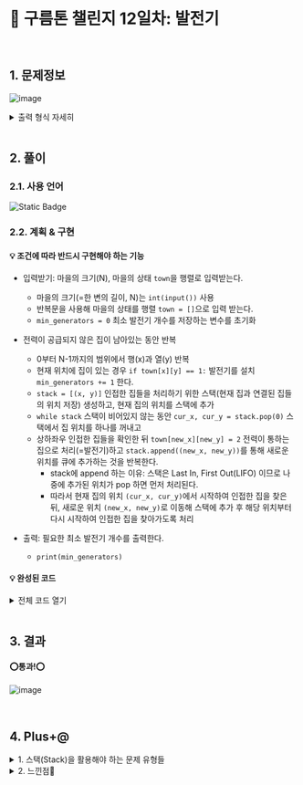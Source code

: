 # 🧩 구름톤 챌린지 12일차: 발전기

</br>

## 1. 문제정보
![image](https://github.com/hj4645/goormChallenge/assets/134211096/ba177e2d-9ddc-4c65-ba78-96f7d97132cb)

  <details>
  <summary>출력 형식 자세히</summary>
  
![image](https://github.com/hj4645/goormChallenge/assets/134211096/87038ccd-77b2-4dd7-8ac5-df25619da262)
  </details>
</br>

## 2. 풀이
### 2.1. 사용 언어
![Static Badge](https://img.shields.io/badge/python-%233776AB?style=for-the-badge&logo=python&logoColor=white)

### 2.2. 계획 & 구현
#### 💡 조건에 따라 반드시 구현해야 하는 기능

- 입력받기: 마을의 크기(N), 마을의 상태 `town`을 행렬로 입력받는다.
  - 마을의 크기(=한 변의 길이, N)는 `int(input())` 사용
  - 반복문을 사용해 마을의 상태를 행렬 `town = []`으로 입력 받는다.
  - `min_generators = 0` 최소 발전기 개수를 저장하는 변수를 초기화
  
- 전력이 공급되지 않은 집이 남아있는 동안 반복
  - 0부터 N-1까지의 범위에서 행(x)과 열(y) 반복
  - 현재 위치에 집이 있는 경우 `if town[x][y] == 1:` 발전기를 설치 `min_generators += 1` 한다.
  - `stack = [(x, y)]` 인접한 집들을 처리하기 위한 스택(현재 집과 연결된 집들의 위치 저장) 생성하고, 현재 집의 위치를 스택에 추가 
  - `while stack` 스택이 비어있지 않는 동안 `cur_x, cur_y = stack.pop(0)` 스택에서 집 위치를 하나를 꺼내고
  - 상하좌우 인접한 집들을 확인한 뒤 `town[new_x][new_y] = 2` 전력이 통하는 집으로 처리(=발전기)하고 `stack.append((new_x, new_y))`를 통해 새로운 위치를 큐에 추가하는 것을 반복한다.
    - stack에 append 하는 이유: 스택은 Last In, First Out(LIFO) 이므로 나중에 추가된 위치가 pop 하면 먼저 처리된다.
    - 따라서 현재 집의 위치 `(cur_x, cur_y)`에서 시작하여 인접한 집을 찾은 뒤, 새로운 위치 `(new_x, new_y)`로 이동해 스택에 추가 후 해당 위치부터 다시 시작하여 인접한 집을 찾아가도록 처리

- 출력: 필요한 최소 발전기 개수를 출력한다.
  - `print(min_generators)`

#### 💡 완성된 코드

<details>
  <summary>전체 코드 열기</summary>

```python
# 한 변의 길이 N 입력받기
N = int(input())

# 마을의 상태 행렬로 입력 받기
town = []
for i in range(N):
    row = list(map(int, input().split(" ")))
    town.append(row)

# 필요한 최소 발전기 개수를 저장하는 변수
min_generators = 0

# 전력이 공급되지 않은 집이 남아있는 동안 반복
for x in range(N):
    for y in range(N):
        if town[x][y] == 1:  # 현재 위치에 집이 있는 경우
            min_generators += 1  # 발전기 설치

            # 인접한 집들도 발전기로 처리
            stack = [(x, y)]
            while stack:
                cur_x, cur_y = stack.pop(0)

                # 상하좌우 인접한 집들을 확인
                for dx, dy in [(-1, 0), (1, 0), (0, -1), (0, 1)]:
                    new_x, new_y = cur_x + dx, cur_y + dy
                    if 0 <= new_x < N and 0 <= new_y < N and town[new_x][new_y] == 1:
                        town[new_x][new_y] = 2  # 발전기로 처리
                        stack.append((new_x, new_y))

# 필요한 최소 발전기 개수 출력
print(min_generators)
```
</details>

</br>

## 3. 결과

#### ⭕통과!⭕
![image](https://github.com/hj4645/goormChallenge/assets/134211096/4e2f4241-a776-4515-9953-435b544a14df)

</br>

## 4. Plus+@
<details>
  <summary> 1. 스택(Stack)을 활용해야 하는 문제 유형들 </summary>
  
  - 스택은 "최근에 추가된 데이터부터 처리"하는 구조를 구현하는 데에 유리하다.
  - 괄호 검사: 괄호들의 짝이 올바르게 맞아야 하는 문제. 여는 괄호가 나오면 스택에 추가하고, 닫는 괄호가 나오면 스택에서 맨 위의 괄호를 빼내며 검사한다. 스택이 비었거나 짝이 맞지 않는 경우에는 괄호 검사에 실패한다.
  - 후위 표기식 계산: 후위 표기식(역 폴란드 표기법)을 계산하는 문제. 연산자와 피연산자를 스택에 넣어가며 계산을 수행한다. 연산자가 나오면 스택에서 피연산자를 꺼내 연산을 수행하고 다시 스택에 결과를 넣는다.
  - 깊이 우선 탐색 (DFS): 그래프나 트리를 탐색할 때 스택을 자주 사용한다. 현재 노드에서 이동 가능한 모든 노드를 스택에 추가하고, 스택에서 노드를 꺼내면서 탐색을 진행한다.
  - 그래프 알고리즘: 다익스트라 알고리즘과 같은 그래프 알고리즘에서도 스택을 사용할 수 있다. 최단 경로를 탐색하거나 그래프의 특정 조건을 검사할 때 스택을 활용한다.
  - 기타: 수식 계산, 탑 문제(탑의 높이와 인덱스를 저장하며 스택을 이용해 탑의 높이가 큰 탑을 찾는 등), 미로 찾기와 같은 문제를 스택을 활용하여 해결할 수도 있다.
</details>

<details>
  <summary> 2. 느낀점💬 </summary>

  - 처음에는 스택을 활용하지 않고, 반복문을 사용해 로직을 구현하려고 했으나 계속해서 `TimeOut` 혹은 `Runtime Error`, `일부 케이스 오답` 의 문제가 발생했다.
  - 문제 해결을 위해 스택을 활용한 알고리즘 해결법에 대해 검색해보았고, 아래 동영상이 정말 도움이 많이 되었다.
    - <a href="https://youtu.be/WB_BoAgWLNU?si=lD30oKIDxHDHz6ko"> 스택(Stack) 에 대한 유튜브 동영상 링크 </a> 
  - 생소한 개념을 만났을 때 문제를 어떻게 해결할 것인지 빨리 떠올리려면 연습을 통해 익숙해지는 것이 답인 것 같다. 기초 개념이나 문제 유형들에 대해 좀 더 찾아보고 공부해야 할 필요성을 느꼈다.
</details>
